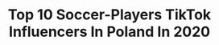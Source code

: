 ---
title: Top 10 Soccer-Players TikTok Influencers In Poland In 2020
description: >-
  Find top soccer-players TikTok influencers in Poland in 2020. Most popular hashtags: #zosta #funny #player #coronavirus.
platform: TikTok
profiles:
  - username: "tut3k"
    fullname: >-
      tut3k
    location: "Poland"
    followers: 2226
    engagement: 605
    commentsToLikes: 0.065224
    id: ck93obztj42xk0j78etrq058w
    verified: false
    hashtags: "#memes, #casino, #tonystark, #alig"
  - username: "player.pl"
    fullname: >-
      player.pl
    location: "Poland"
    followers: 153241
    engagement: 737
    commentsToLikes: 0.010080
    id: ck8kn2epnbazl0j78yhl9t3dq
    verified: true
    hashtags: "#ludzieplayera, #trenujzlew, #koncertdlabohater, #topmodel"
  - username: "zgoda_fc"
    fullname: >-
      Zgoda FC
    location: "Poland"
    followers: 12071
    engagement: 1276
    commentsToLikes: 0.056970
    id: cka5y8h1wh5yn0i781tr3m203
    verified: false
    hashtags: "#realmadrid, #footballfans, #forzajuventus, #spurs"
  - username: "xdeeeysiiix"
    fullname: >-
      Pauluu❤️
    location: "Poland"
    followers: 5525
    engagement: 1467
    commentsToLikes: 0.051353
    id: ckae15nqun7300i78m0lnjyg8
    verified: false
    hashtags: "#singing, #mata, #true, #snow"
  - username: "_dagella_"
    fullname: >-
      Dagella 
    location: "Poland"
    followers: 34043
    engagement: 1669
    commentsToLikes: 0.073513
    id: cka695i78r98r0i789rkdm5jh
    verified: false
    hashtags: "#football, #malowanienosem, #school, #smile"
  - username: "sandra.staniszewska"
    fullname: >-
      Sandra Staniszewska
    location: "Poland"
    followers: 21919
    engagement: 1062
    commentsToLikes: 0.013812
    id: ck93obz3p42pk0j78enq2khnd
    verified: true
    hashtags: "#polska, #weekend, #cracov, #ekipa"
  - username: "19plustvn7"
    fullname: >-
      19plustvn7
    location: "Poland"
    followers: 44649
    engagement: 1190
    commentsToLikes: 0.004946
    id: ck8nj86s7944k0j78tnrmoxc4
    verified: true
    hashtags: "#zostanwdomu, #party, #player, #tvn"
  - username: "vikigaborofficialll"
    fullname: >-
      Wiktoria Gabor
    location: "Poland"
    followers: 12304
    engagement: 1730
    commentsToLikes: 0.051478
    id: ck8kn9tjvc7tq0j78r70o1va8
    verified: false
    hashtags: "#zosta, #backstage, #aktywno, #superhero"
  - username: "ddob"
    fullname: >-
      ddob
    location: "Poland"
    followers: 782491
    engagement: 1946
    commentsToLikes: 0.005800
    id: ck8ke5f7o8se10j78uwwor4jb
    verified: true
    hashtags: "#2020, #katowice, #makingof, #quarantinelife"
  - username: "tgawel"
    fullname: >-
      Tomasz Gaweł
    location: "Poland"
    followers: 5293
    engagement: 524
    commentsToLikes: 0.027486
    id: ck8nazgri7kla0j78v805812i
    verified: false
    hashtags: "#world, #corona, #skupienie, #religion"
---